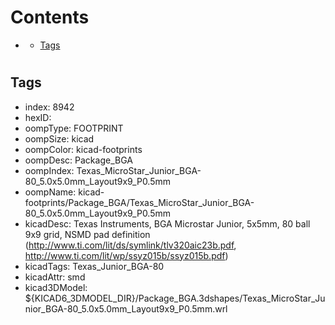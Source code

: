 



Contents
========

* [](#)
	* [Tags](#tags)

# 

## Tags

- index: 8942
- hexID: 
- oompType: FOOTPRINT
- oompSize: kicad
- oompColor: kicad-footprints
- oompDesc: Package_BGA
- oompIndex: Texas_MicroStar_Junior_BGA-80_5.0x5.0mm_Layout9x9_P0.5mm
- oompName: kicad-footprints/Package_BGA/Texas_MicroStar_Junior_BGA-80_5.0x5.0mm_Layout9x9_P0.5mm
- kicadDesc: Texas Instruments, BGA Microstar Junior, 5x5mm, 80 ball 9x9 grid, NSMD pad definition (http://www.ti.com/lit/ds/symlink/tlv320aic23b.pdf, http://www.ti.com/lit/wp/ssyz015b/ssyz015b.pdf)
- kicadTags: Texas_Junior_BGA-80
- kicadAttr: smd
- kicad3DModel: ${KICAD6_3DMODEL_DIR}/Package_BGA.3dshapes/Texas_MicroStar_Junior_BGA-80_5.0x5.0mm_Layout9x9_P0.5mm.wrl
